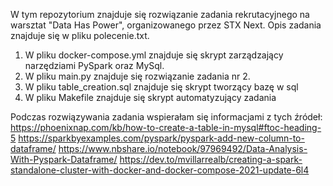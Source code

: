W tym repozytorium znajduje się rozwiązanie zadania rekrutacyjnego na warsztat "Data Has Power", organizowanego przez STX Next.
Opis zadania znajduje się w pliku polecenie.txt.

1. W pliku docker-compose.yml znajduje się skrypt zarządzający narzędziami PySpark oraz MySql.
2. W pliku main.py znajduje się rozwiązanie zadania nr 2.
3. W pliku table_creation.sql znajduje się skrypt tworzący bazę w sql
4. W pliku Makefile znajduje się skrypt automatyzujący zadania

Podczas rozwiązywania zadania wspierałam się informacjami z tych źródeł:
https://phoenixnap.com/kb/how-to-create-a-table-in-mysql#ftoc-heading-5
https://sparkbyexamples.com/pyspark/pyspark-add-new-column-to-dataframe/
https://www.nbshare.io/notebook/97969492/Data-Analysis-With-Pyspark-Dataframe/
https://dev.to/mvillarrealb/creating-a-spark-standalone-cluster-with-docker-and-docker-compose-2021-update-6l4
